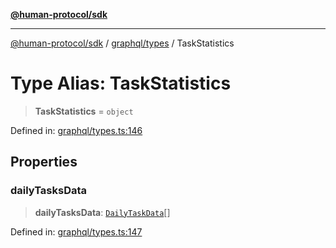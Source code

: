 [**@human-protocol/sdk**](../../../README.md)

***

[@human-protocol/sdk](../../../modules.md) / [graphql/types](../README.md) / TaskStatistics

# Type Alias: TaskStatistics

> **TaskStatistics** = `object`

Defined in: [graphql/types.ts:146](https://github.com/humanprotocol/human-protocol/blob/47f5da5838a126d0f0ff22cdaa7719befd2657b4/packages/sdk/typescript/human-protocol-sdk/src/graphql/types.ts#L146)

## Properties

### dailyTasksData

> **dailyTasksData**: [`DailyTaskData`](DailyTaskData.md)[]

Defined in: [graphql/types.ts:147](https://github.com/humanprotocol/human-protocol/blob/47f5da5838a126d0f0ff22cdaa7719befd2657b4/packages/sdk/typescript/human-protocol-sdk/src/graphql/types.ts#L147)
